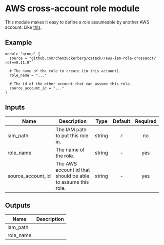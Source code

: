 # AWS cross-account role module

This module makes it easy to define a role assumeable by another AWS account. Like [this](https://docs.aws.amazon.com/IAM/latest/UserGuide/tutorial_cross-account-with-roles.html).

## Example

```hcl
module "group" {
  source = "github.com/chanzuckerberg/cztack//aws-iam-role-crossacct?ref=v0.11.0"

  # The name of the role to create (in this account).
  role_name = "..."

  # The id of the other account that can assume this role.
  source_account_id = "..."
}
```

<!-- START -->

## Inputs

| Name | Description | Type | Default | Required |
|------|-------------|:----:|:-----:|:-----:|
| iam_path | The IAM path to put this role in. | string | `/` | no |
| role_name | The name of the role. | string | - | yes |
| source_account_id | The AWS account id that should be able to assume this role. | string | - | yes |

## Outputs

| Name | Description |
|------|-------------|
| iam_path |  |
| role_name |  |

<!-- END -->
